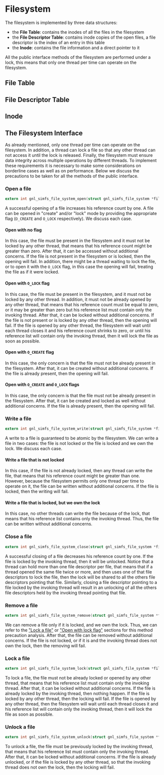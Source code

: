 # Filesystem
The filesystem is implemented by three data structures: 

- the **File Table**: contains the inodes of all the files in the filesystem 
- the **File Descriptor Table**: contains inode copies of the open files, a file descriptor is the index of an entry in this table
- the **Inode**: contains the file information and a direct pointer to it

All the public interface methods of the filesystem are performed under a lock, this means that only one thread per time
can operate on the filesystem.

## File Table

## File Descriptor Table

## Inode

## The Filesystem Interface
As already mentioned, only one thread per time can operate on the filesystem. In addition, a thread can lock a file so 
that any other thread can not access it until the lock is released. Finally, the filesystem must ensure data integrity 
across multiple operations by different threads. To implement these requirements it is necessary to make some considerations 
on borderline cases as well as on performance. Below we discuss the precautions to be taken for all the methods of the 
public interface.

### Open a file
```c 
extern int gnl_simfs_file_system_open(struct gnl_simfs_file_system *file_system, const char *filename, int flags, unsigned int pid);
```
A successful opening of a file increases his reference count by one. A file can be opened in "create" and/or "lock" mode 
by providing the appropriate flag (`O_CREATE` and `O_LOCK` respectively). We discuss each case.

#### Open with no flag
In this case, the file must be present in the filesystem and it must not be locked by any other thread, that means that his 
reference count might be greater than zero. After that, it can be accessed without additional concerns. If the file is not 
present in the filesystem or is locked, then the opening will fail. In addition, there might be a thread waiting to lock
the file, or to open it with the `O_LOCK` flag, in this case the opening will fail, treating the file as if it were locked.

#### Open with `O_LOCK` flag
In this case, the file must be present in the filesystem, and it must not be locked by any other thread. In addition, it 
must not be already opened by any other thread, that means that his reference count must be equal to zero, or it may be 
greater than zero but his reference list must contain only the invoking thread. After that, it can be locked without 
additional concerns. If the file is not present or is locked by any other thread, then the opening will fail. If the file 
is opened by any other thread, the filesystem will wait until each thread closes it and his reference count shrinks to zero, 
or until his reference list will contain only the invoking thread, then it will lock the file as soon as possible.

#### Open with `O_CREATE` flag
In this case, the only concern is that the file must not be already present in the filesystem. After that, it can be
created without additional concerns. If the file is already present, then the opening will fail.

#### Open with `O_CREATE` and `O_LOCK` flags
In this case, the only concern is that the file must not be already present in the filesystem. After that, it can be 
created and locked as well without additional concerns. If the file is already present, then the opening will fail.

### Write a file
```c 
extern int gnl_simfs_file_system_write(struct gnl_simfs_file_system *file_system, int fd, const void *buf, size_t count, unsigned int pid);
```
A write to a file is guaranteed to be atomic by the filesystem. We can write a file in two cases: the file is not locked 
or the file is locked and we own the lock. We discuss each case.

#### Write a file that is not locked
In this case, if the file is not already locked, then any thread can write the file, that means that his reference count 
might be greater than one. However, because the filesystem permits only one thread per time to operate on it, the file 
can be written without additional concerns. If the file is locked, then the writing will fail.

#### Write a file that is locked, but we own the lock
In this case, no other threads can write the file because of the lock, that means that his reference list contains only 
the invoking thread. Thus, the file can be written without additional concerns.

### Close a file
```c 
extern int gnl_simfs_file_system_close(struct gnl_simfs_file_system *file_system, int fd, unsigned int pid);
```
A successful closing of a file decreases his reference count by one. If the file is locked by the invoking thread, then it
will be unlocked. Notice that a thread can hold more than one file descriptor per file, that means that if a thread opened
the same file twice or more, and then uses one of that file descriptors to lock the file, then the lock will be shared 
to all the others file descriptors pointing that file. Similarly, closing a file descriptor pointing to a file locked by 
the invoking thread will result in an unlocking of all the others file descriptors held by the invoking thread pointing 
that file.

### Remove a file
```c 
extern int gnl_simfs_file_system_remove(struct gnl_simfs_file_system *file_system, const char *filename, unsigned int pid);
```
We can remove a file only if it is locked, and we own the lock. Thus, we can refer to the ["Lock a file"](#lock-a-file)
or ["Open with lock flag"](#open-with-O_CREATE-flag) sections for this method precaution analysis. After that, the file 
can be removed without additional concerns. If the file is not locked, or if it is and the invoking thread does not own 
the lock, then the removing will fail.

### Lock a file
```c
extern int gnl_simfs_file_system_lock(struct gnl_simfs_file_system *file_system, int fd, unsigned int pid);
```
To lock a file, the file must not be already locked or opened by any other thread, that means that his reference list must 
contain only the invoking thread. After that, it can be locked without additional concerns. If the file is already locked 
by the invoking thread, then nothing happen. If the file is locked by any other thread, then the locking will fail. If the 
file is opened by any other thread, then the filesystem will wait until each thread closes it and his reference list will 
contain only the invoking thread, then it will lock the file as soon as possible. 

### Unlock a file
```c
extern int gnl_simfs_file_system_unlock(struct gnl_simfs_file_system *file_system, int fd, unsigned int pid);
```
To unlock a file, the file must be previously locked by the invoking thread, that means that his reference list must
contain only the invoking thread. After that, it can be locked without additional concerns. If the file is already 
unlocked, or if the file is locked by any other thread, so that the invoking thread does not own the lock, then the 
locking will fail.